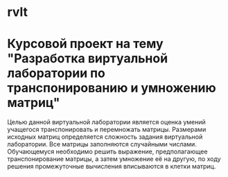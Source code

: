 # rvlt

# Курсовой проект на тему "Разработка виртуальной лаборатории по транспонированию и умножению матриц"

Целью данной виртуальной лаборатории является оценка умений учащегося транспонировать и перемножать матрицы. Размерами исходных матриц определяется сложность задания виртуальной лаборатории. Все матрицы заполняются случайными числами. Обучающемуся необходимо решить выражение, предполагающее транспонирование матрицы, а затем умножение её на другую, по ходу решения промежуточные вычисления вписываются в клетки матриц.
